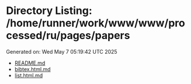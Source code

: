 # Directory Listing: /home/runner/work/www/www/processed/ru/pages/papers
Generated on: Wed May  7 05:19:42 UTC 2025

- [README.md](README.md)
- [bibtex.html.md](bibtex.html.md)
- [list.html.md](list.html.md)

